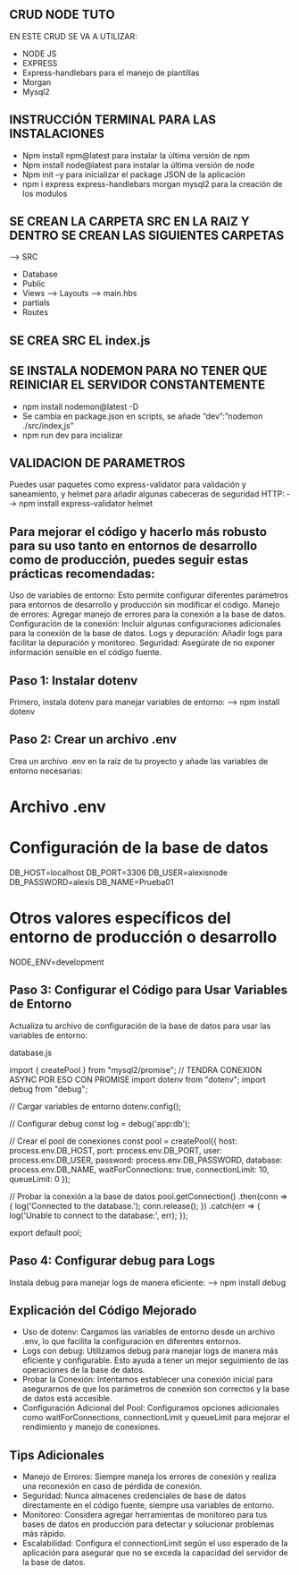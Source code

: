 ## CRUD NODE TUTO
EN ESTE CRUD SE VA A UTILIZAR:

*	NODE JS
*	EXPRESS 
*	Express-handlebars para el manejo de plantillas
*	Morgan
*	Mysql2
## INSTRUCCIÓN TERMINAL PARA LAS INSTALACIONES
*	Npm install npm@latest para instalar la última versión de npm
*	Npm install node@latest para instalar la última versión de node
*	Npm init –y para inicializar el package JSON de la aplicación
*	npm i express express-handlebars morgan mysql2 para la creación de los modulos
## SE CREAN LA CARPETA SRC EN LA RAIZ Y DENTRO SE CREAN LAS SIGUIENTES CARPETAS
-->	SRC
*	Database
*	Public
*	Views --> Layouts --> main.hbs
*	partials
*	Routes
## SE CREA SRC EL index.js

## SE INSTALA NODEMON PARA NO TENER QUE REINICIAR EL SERVIDOR CONSTANTEMENTE
*	npm install nodemon@latest -D
*	Se cambia en package.json en scripts, se añade “dev”:”nodemon ./src/index,js”
*	npm run dev para incializar 

## VALIDACION DE PARAMETROS
Puedes usar paquetes como express-validator para validación y saneamiento, y helmet para añadir algunas cabeceras de seguridad HTTP:
-->	npm install express-validator helmet


## Para mejorar el código y hacerlo más robusto para su uso tanto en entornos de desarrollo como de producción, puedes seguir estas prácticas recomendadas:

Uso de variables de entorno: Esto permite configurar diferentes parámetros para entornos de desarrollo y producción sin modificar el código.
Manejo de errores: Agregar manejo de errores para la conexión a la base de datos.
Configuración de la conexión: Incluir algunas configuraciones adicionales para la conexión de la base de datos.
Logs y depuración: Añadir logs para facilitar la depuración y monitoreo.
Seguridad: Asegúrate de no exponer información sensible en el código fuente.

## Paso 1: Instalar dotenv
Primero, instala dotenv para manejar variables de entorno:
--> npm install dotenv

## Paso 2: Crear un archivo .env
Crea un archivo .env en la raíz de tu proyecto y añade las variables de entorno necesarias:
# Archivo .env

# Configuración de la base de datos
DB_HOST=localhost
DB_PORT=3306
DB_USER=alexisnode
DB_PASSWORD=alexis
DB_NAME=Prueba01

# Otros valores específicos del entorno de producción o desarrollo
NODE_ENV=development

## Paso 3: Configurar el Código para Usar Variables de Entorno
Actualiza tu archivo de configuración de la base de datos para usar las variables de entorno:

database.js

import { createPool } from "mysql2/promise"; // TENDRA CONEXION ASYNC POR ESO CON PROMISE
import dotenv from "dotenv";
import debug from "debug";

// Cargar variables de entorno
dotenv.config();

// Configurar debug
const log = debug('app:db');

// Crear el pool de conexiones
const pool = createPool({
    host: process.env.DB_HOST,
    port: process.env.DB_PORT,
    user: process.env.DB_USER,
    password: process.env.DB_PASSWORD,
    database: process.env.DB_NAME,
    waitForConnections: true,
    connectionLimit: 10,
    queueLimit: 0
});

// Probar la conexión a la base de datos
pool.getConnection()
    .then(conn => {
        log('Connected to the database.');
        conn.release();
    })
    .catch(err => {
        log('Unable to connect to the database:', err);
    });

export default pool;

## Paso 4: Configurar debug para Logs
Instala debug para manejar logs de manera eficiente:
--> npm install debug



## Explicación del Código Mejorado
* Uso de dotenv: Cargamos las variables de entorno desde un archivo .env, lo que facilita la configuración en diferentes entornos.
* Logs con debug: Utilizamos debug para manejar logs de manera más eficiente y configurable. Esto ayuda a tener un mejor seguimiento de las operaciones de la base de datos.
* Probar la Conexión: Intentamos establecer una conexión inicial para asegurarnos de que los parámetros de conexión son correctos y la base de datos está accesible.
* Configuración Adicional del Pool: Configuramos opciones adicionales como waitForConnections, connectionLimit y queueLimit para mejorar el rendimiento y manejo de conexiones.


## Tips Adicionales
* Manejo de Errores: Siempre maneja los errores de conexión y realiza una reconexión en caso de pérdida de conexión.
* Seguridad: Nunca almacenes credenciales de base de datos directamente en el código fuente, siempre usa variables de entorno.
* Monitoreo: Considera agregar herramientas de monitoreo para tus bases de datos en producción para detectar y solucionar problemas más rápido.
* Escalabilidad: Configura el connectionLimit según el uso esperado de la aplicación para asegurar que no se exceda la capacidad del servidor de la base de datos.